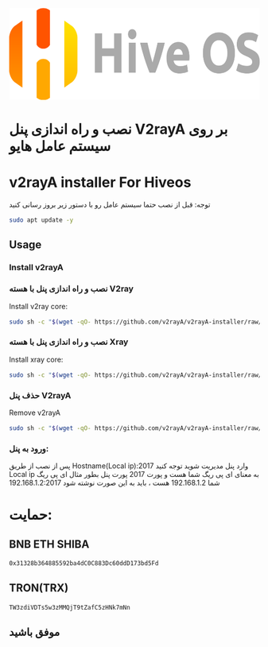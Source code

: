<p align="center">
  <a href="https://www.youtube.com/@Hiv3learning" target="_blank" rel="noopener noreferrer">
    <picture>
      <source media="(prefers-color-scheme: dark)" srcset="https://github.com/Dnt3e/v2rayA-Hiveos/blob/main/Hive.png">
      <img width="580" height="185" src="https://github.com/Dnt3e/v2rayA-Hiveos/blob/main/Hive.png">
    </picture>
  </a>
</p>

# نصب و راه اندازی پنل V2rayA  بر روی سیستم عامل هایو
# v2rayA installer For Hiveos
توجه: قبل از نصب حتما سیستم عامل رو با دستور زیر بروز رسانی کنید
```sh
sudo apt update -y
```


## Usage

### Install v2rayA
### نصب و راه اندازی پنل با هسته V2ray

Install v2ray core:

```sh
sudo sh -c "$(wget -qO- https://github.com/v2rayA/v2rayA-installer/raw/main/installer.sh)" @ --with-v2ray
```
### نصب و راه اندازی پنل با هسته Xray
Install xray core:

```sh
sudo sh -c "$(wget -qO- https://github.com/v2rayA/v2rayA-installer/raw/main/installer.sh)" @ --with-xray
```

### حذف پنل V2rayA
Remove v2rayA

```sh
sudo sh -c "$(wget -qO- https://github.com/v2rayA/v2rayA-installer/raw/main/uninstaller.sh)"
```
### ورود به پنل:

پس از نصب از طریق Hostname(Local ip):2017 وارد پنل مدیریت شوید
توجه کنید Local ip  به معنای ای پی ریگ شما هست و پورت 2017 پورت پنل بطور مثال ای پی ریگ شما 192.168.1.2 هست ، باید به این صورت نوشته شود 192.168.1.2:2017

# حمایت:
## BNB  ETH  SHIBA
```sh
0x31328b364885592ba4dC0C883Dc60ddD173bd5Fd
```
## TRON(TRX)
```sh
TW3zdiVDTs5w3zMMQjT9tZafC5zHNk7mNn
```


## موفق باشید
